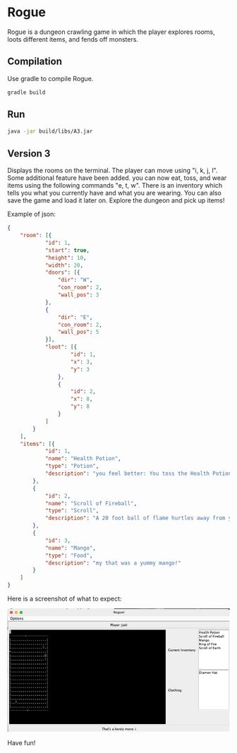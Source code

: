#   Rogue

Rogue is a dungeon crawling game in which the player explores rooms, loots different items, and fends off monsters.

##  Compilation

Use gradle to compile Rogue.

```bash
gradle build
```

##  Run

```bash
java -jar build/libs/A3.jar
```

##  Version 3

Displays the rooms on the terminal. The player can move using "i, k, j, l".
Some additional feature have been added. you can now eat, toss, and wear items using
the following commands "e, t, w". There is an inventory which tells you what you currently 
have and what you are wearing. You can also save the game and load it later on.
Explore the dungeon and pick up items!


Example of json:
```json
{
    "room": [{
            "id": 1,
            "start": true,
            "height": 10,
            "width": 20,
            "doors": [{
                "dir": "W",
                "con_room": 2,
                "wall_pos": 3
            },
            {
                "dir": "E",
                "con_room": 2,
                "wall_pos": 5
            }],
            "loot": [{
                    "id": 1,
                    "x": 3,
                    "y": 3
                },
                {
                    "id": 2,
                    "x": 8,
                    "y": 8
                }
            ]
        }
    ],
    "items": [{
			"id": 1,
			"name": "Health Potion",
			"type": "Potion",
			"description": "you feel better: You toss the Health Potion"
		},
		{
			"id": 2,
			"name": "Scroll of Fireball",
			"type": "Scroll",
			"description": "A 20 foot ball of flame hurtles away from you"
		},
		{
			"id": 3,
			"name": "Mango",
			"type": "Food",
			"description": "my that was a yummy mango!"
		}
    ]
}
```

Here is a screenshot of what to expect:

![Game](sample.png)

Have fun!
